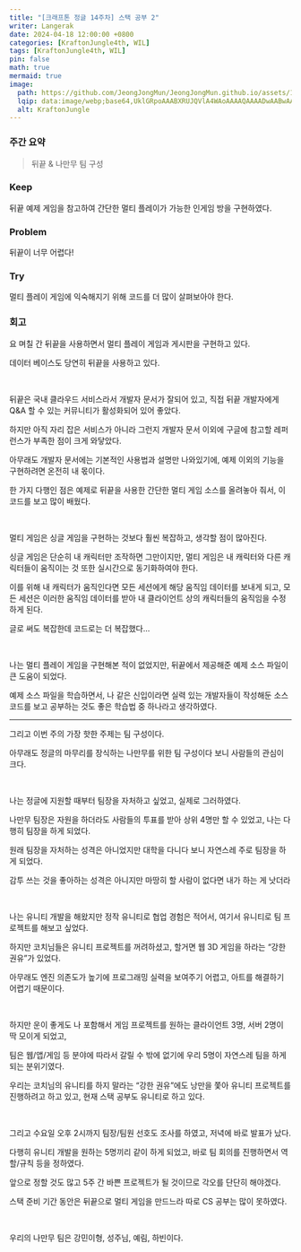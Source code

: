 ```yaml
---
title: "[크래프톤 정글 14주차] 스택 공부 2"
writer: Langerak
date: 2024-04-18 12:00:00 +0800
categories: [KraftonJungle4th, WIL]
tags: [KraftonJungle4th, WIL]
pin: false
math: true
mermaid: true
image:
  path: https://github.com/JeongJongMun/JeongJongMun.github.io/assets/101979073/606fb575-ffce-4656-b694-4e14f54f2654
  lqip: data:image/webp;base64,UklGRpoAAABXRUJQVlA4WAoAAAAQAAAADwAABwAAQUxQSDIAAAARL0AmbZurmr57yyIiqE8oiG0bejIYEQTgqiDA9vqnsUSI6H+oAERp2HZ65qP/VIAWAFZQOCBCAAAA8AEAnQEqEAAIAAVAfCWkAALp8sF8rgRgAP7o9FDvMCkMde9PK7euH5M1m6VWoDXf2FkP3BqV0ZYbO6NA/VFIAAAA
  alt: KraftonJungle
---
```

### **주간 요약**

> 뒤끝 & 나만무 팀 구성

### Keep

뒤끝 예제 게임을 참고하여 간단한 멀티 플레이가 가능한 인게임 방을 구현하였다.

### Problem

뒤끝이 너무 어렵다!

### Try

멀티 플레이 게임에 익숙해지기 위해 코드를 더 많이 살펴보아야 한다.

### 회고

요 며칠 간 뒤끝을 사용하면서 멀티 플레이 게임과 게시판을 구현하고 있다.

데이터 베이스도 당연히 뒤끝을 사용하고 있다.

<br/>

뒤끝은 국내 클라우드 서비스라서 개발자 문서가 잘되어 있고, 직접 뒤끝 개발자에게 Q&A 할 수 있는 커뮤니티가 활성화되어 있어 좋았다.

하지만 아직 자리 잡은 서비스가 아니라 그런지 개발자 문서 이외에 구글에 참고할 레퍼런스가 부족한 점이 크게 와닿았다.

아무래도 개발자 문서에는 기본적인 사용법과 설명만 나와있기에, 예제 이외의 기능을 구현하려면 온전히 내 몫이다.

한 가지 다행인 점은 예제로 뒤끝을 사용한 간단한 멀티 게임 소스를 올려놓아 줘서, 이 코드를 보고 많이 배웠다.

<br/>

멀티 게임은 싱글 게임을 구현하는 것보다 훨씬 복잡하고, 생각할 점이 많아진다.

싱글 게임은 단순히 내 캐릭터만 조작하면 그만이지만, 멀티 게임은 내 캐릭터와 다른 캐릭터들이 움직이는 것 또한 실시간으로 동기화하여야 한다.

이를 위해 내 캐릭터가 움직인다면 모든 세션에게 해당 움직임 데이터를 보내게 되고, 모든 세션은 이러한 움직임 데이터를 받아 내 클라이언트 상의 캐릭터들의 움직임을 수정하게 된다.

글로 써도 복잡한데 코드로는 더 복잡했다…

<br/>

나는 멀티 플레이 게임을 구현해본 적이 없었지만, 뒤끝에서 제공해준 예제 소스 파일이 큰 도움이 되었다.

예제 소스 파일을 학습하면서, 나 같은 신입이라면 실력 있는 개발자들이 작성해둔 소스 코드를 보고 공부하는 것도 좋은 학습법 중 하나라고 생각하였다.

---

그리고 이번 주의 가장 핫한 주제는 팀 구성이다.

아무래도 정글의 마무리를 장식하는 나만무를 위한 팀 구성이다 보니 사람들의 관심이 크다.

<br/>

나는 정글에 지원할 때부터 팀장을 자처하고 싶었고, 실제로 그러하였다.

나만무 팀장은 자원을 하더라도 사람들의 투표를 받아 상위 4명만 할 수 있었고, 나는 다행히 팀장을 하게 되었다.

원래 팀장을 자처하는 성격은 아니었지만 대학을 다니다 보니 자연스레 주로 팀장을 하게 되었다.

감투 쓰는 것을 좋아하는 성격은 아니지만 마땅히 할 사람이 없다면 내가 하는 게 낫더라

<br/>

나는 유니티 개발을 해왔지만 정작 유니티로 협업 경험은 적어서, 여기서 유니티로 팀 프로젝트를 해보고 싶었다.

하지만 코치님들은 유니티 프로젝트를 꺼려하셨고, 할거면 웹 3D 게임을 하라는 “강한 권유”가 있었다.

아무래도 엔진 의존도가 높기에 프로그래밍 실력을 보여주기 어렵고, 아트를 해결하기 어렵기 때문이다.

<br/>

하지만 운이 좋게도 나 포함해서 게임 프로젝트를 원하는 클라이언트 3명, 서버 2명이 딱 모이게 되었고, 

팀은 웹/앱/게임 등 분야에 따라서 갈릴 수 밖에 없기에 우리 5명이 자연스레 팀을 하게 되는 분위기였다.

우리는 코치님의 유니티를 하지 말라는 “강한 권유”에도 낭만을 쫓아 유니티 프로젝트를 진행하려고 하고 있고, 현재 스택 공부도 유니티로 하고 있다.

<br/>

그리고 수요일 오후 2시까지 팀장/팀원 선호도 조사를 하였고, 저녁에 바로 발표가 났다.

다행히 유니티 개발을 원하는 5명끼리 같이 하게 되었고, 바로 팀 회의를 진행하면서 역할/규칙 등을 정하였다.

앞으로 정할 것도 많고 5주 간 바쁜 프로젝트가 될 것이므로 각오를 단단히 해야겠다.

스택 준비 기간 동안은 뒤끝으로 멀티 게임을 만드느라 따로 CS 공부는 많이 못하였다.

<br/>

우리의 나만무 팀은 강민이형, 성주님, 예림, 하빈이다.